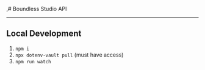 ,# Boundless Studio API

---

## Local Development

1.  `npm i`
2.  `npx dotenv-vault pull` (must have access)
3.  `npm run watch`
